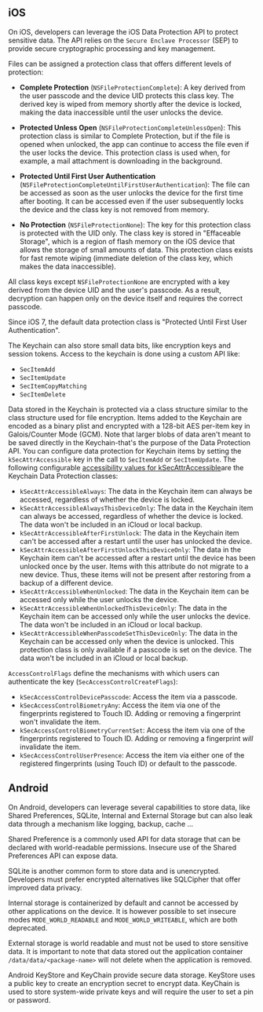 ## iOS

On iOS, developers can leverage the iOS Data Protection API to protect sensitive data. The API relies on
the `Secure Enclave Processor` (SEP) to provide secure cryptographic processing and key management.

Files can be assigned a protection class that offers different levels of protection:

* __Complete Protection__ (`NSFileProtectionComplete`): A key derived from the user passcode and the device UID protects this class key. The derived key is wiped from memory shortly after the device is locked, making the data inaccessible until the user unlocks the device.

* __Protected Unless Open__ (`NSFileProtectionCompleteUnlessOpen`): This protection class is similar to Complete Protection, but if the file is opened when unlocked, the app can continue to access the file even if the user locks the device. This protection class is used when, for example, a mail attachment is downloading in the background.

* __Protected Until First User Authentication__ (`NSFileProtectionCompleteUntilFirstUserAuthentication`): The file can be accessed as soon as the user unlocks the device for the first time after booting. It can be accessed even if the user subsequently locks the device and the class key is not removed from memory.

* __No Protection__ (`NSFileProtectionNone`): The key for this protection class is protected with the UID only. The class key is stored in "Effaceable Storage", which is a region of flash memory on the iOS device that allows the storage of small amounts of data. This protection class exists for fast remote wiping (immediate deletion of the class key, which makes the data inaccessible).

All class keys except `NSFileProtectionNone` are encrypted with a key derived from the device UID and the user's passcode. As a result, decryption can happen only on the device itself and requires the correct passcode.

Since iOS 7, the default data protection class is "Protected Until First User Authentication".

The Keychain can also store small data bits, like encryption keys and session tokens. Access to the keychain is done using a custom API like:

* `SecItemAdd`
* `SecItemUpdate`
* `SecItemCopyMatching`
* `SecItemDelete`

Data stored in the Keychain is protected via a class structure similar to the class structure used for file encryption.
Items added to the Keychain are encoded as a binary plist and encrypted with a 128-bit AES per-item key in
Galois/Counter Mode (GCM). Note that larger blobs of data aren't meant to be saved directly in the Keychain-that's the
purpose of the Data Protection API. You can configure data protection for Keychain items by setting
the `kSecAttrAccessible` key in the call to `SecItemAdd` or `SecItemUpdate`.
The following configurable [accessibility values for kSecAttrAccessible](https://developer.apple.com/documentation/security/keychain_services/keychain_items/item_attribute_keys_and_values#1679100 "Accessibility Values for kSecAttrAccessible")are the Keychain Data Protection classes:

- `kSecAttrAccessibleAlways`: The data in the Keychain item can always be accessed, regardless of whether the device is
  locked.
- `kSecAttrAccessibleAlwaysThisDeviceOnly`: The data in the Keychain item can always be accessed, regardless of whether
  the device is locked. The data won't be included in an iCloud or local backup.
- `kSecAttrAccessibleAfterFirstUnlock`: The data in the Keychain item can't be accessed after a restart until the user
  has unlocked the device.
- `kSecAttrAccessibleAfterFirstUnlockThisDeviceOnly`: The data in the Keychain item can't be accessed after a restart
  until the device has been unlocked once by the user. Items with this attribute do not migrate to a new device. Thus,
  these items will not be present after restoring from a backup of a different device.
- `kSecAttrAccessibleWhenUnlocked`: The data in the Keychain item can be accessed only while the user unlocks the device.
- `kSecAttrAccessibleWhenUnlockedThisDeviceOnly`: The data in the Keychain item can be accessed only while the user
  unlocks the device. The data won't be included in an iCloud or local backup.
- `kSecAttrAccessibleWhenPasscodeSetThisDeviceOnly`: The data in the Keychain can be accessed only when the device is
  unlocked. This protection class is only available if a passcode is set on the device. The data won't be included in an
  iCloud or local backup.

`AccessControlFlags` define the mechanisms with which users can authenticate the key (`SecAccessControlCreateFlags`):

- `kSecAccessControlDevicePasscode`: Access the item via a passcode.
- `kSecAccessControlBiometryAny`: Access the item via one of the fingerprints registered to Touch ID. Adding or removing
  a fingerprint won't invalidate the item.
- `kSecAccessControlBiometryCurrentSet`: Access the item via one of the fingerprints registered to Touch ID. Adding or
  removing a fingerprint _will_ invalidate the item.
- `kSecAccessControlUserPresence`: Access the item via either one of the registered fingerprints (using Touch ID) or
  default to the passcode.

## Android

On Android, developers can leverage several capabilities to store data, like Shared Preferences, SQLite, Internal and
External Storage but can also leak data through a mechanism like logging, backup, cache ...

Shared Preference is a commonly used API for data storage that can be declared with world-readable permissions. Insecure
use of the Shared Preferences API can expose data.

SQLite is another common form to store data and is unencrypted. Developers must prefer encrypted alternatives like
SQLCipher that offer improved data privacy.

Internal storage is containerized by default and cannot be accessed by other applications on the device. It is however
possible to set insecure modes `MODE_WORLD_READABLE` and `MODE_WORLD_WRITEABLE`, which are both deprecated.

External storage is world readable and must not be used to store sensitive data. It is important to note that data
stored out the application container `/data/data/<package-name>` will not delete when the application is removed.

Android KeyStore and KeyChain provide secure data storage. KeyStore uses a public key to create an encryption secret to
encrypt data. KeyChain is used to store system-wide private keys and will require the user to set a pin or password.
